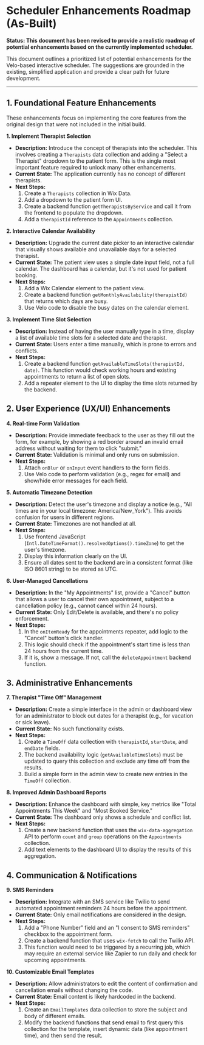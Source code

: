 # Scheduler Enhancements Roadmap (As-Built)

**Status: This document has been revised to provide a realistic roadmap of potential enhancements based on the currently implemented scheduler.**

This document outlines a prioritized list of potential enhancements for the Velo-based interactive scheduler. The suggestions are grounded in the existing, simplified application and provide a clear path for future development.

---

## 1. Foundational Feature Enhancements

These enhancements focus on implementing the core features from the original design that were not included in the initial build.

**1. Implement Therapist Selection**
*   **Description:** Introduce the concept of therapists into the scheduler. This involves creating a `Therapists` data collection and adding a "Select a Therapist" dropdown to the patient form. This is the single most important feature required to unlock many other enhancements.
*   **Current State:** The application currently has no concept of different therapists.
*   **Next Steps:**
    1.  Create a `Therapists` collection in Wix Data.
    2.  Add a dropdown to the patient form UI.
    3.  Create a backend function `getTherapistsByService` and call it from the frontend to populate the dropdown.
    4.  Add a `therapistId` reference to the `Appointments` collection.

**2. Interactive Calendar Availability**
*   **Description:** Upgrade the current date picker to an interactive calendar that visually shows available and unavailable days for a selected therapist.
*   **Current State:** The patient view uses a simple date input field, not a full calendar. The dashboard has a calendar, but it's not used for patient booking.
*   **Next Steps:**
    1.  Add a Wix Calendar element to the patient view.
    2.  Create a backend function `getMonthlyAvailability(therapistId)` that returns which days are busy.
    3.  Use Velo code to disable the busy dates on the calendar element.

**3. Implement Time Slot Selection**
*   **Description:** Instead of having the user manually type in a time, display a list of available time slots for a selected date and therapist.
*   **Current State:** Users enter a time manually, which is prone to errors and conflicts.
*   **Next Steps:**
    1.  Create a backend function `getAvailableTimeSlots(therapistId, date)`. This function would check working hours and existing appointments to return a list of open slots.
    2.  Add a repeater element to the UI to display the time slots returned by the backend.

## 2. User Experience (UX/UI) Enhancements

**4. Real-time Form Validation**
*   **Description:** Provide immediate feedback to the user as they fill out the form, for example, by showing a red border around an invalid email address without waiting for them to click "submit."
*   **Current State:** Validation is minimal and only runs on submission.
*   **Next Steps:**
    1.  Attach `onBlur` or `onInput` event handlers to the form fields.
    2.  Use Velo code to perform validation (e.g., regex for email) and show/hide error messages for each field.

**5. Automatic Timezone Detection**
*   **Description:** Detect the user's timezone and display a notice (e.g., "All times are in your local timezone: America/New_York"). This avoids confusion for users in different regions.
*   **Current State:** Timezones are not handled at all.
*   **Next Steps:**
    1.  Use frontend JavaScript (`Intl.DateTimeFormat().resolvedOptions().timeZone`) to get the user's timezone.
    2.  Display this information clearly on the UI.
    3.  Ensure all dates sent to the backend are in a consistent format (like ISO 8601 string) to be stored as UTC.

**6. User-Managed Cancellations**
*   **Description:** In the "My Appointments" list, provide a "Cancel" button that allows a user to cancel their own appointment, subject to a cancellation policy (e.g., cannot cancel within 24 hours).
*   **Current State:** Only Edit/Delete is available, and there's no policy enforcement.
*   **Next Steps:**
    1.  In the `onItemReady` for the appointments repeater, add logic to the "Cancel" button's click handler.
    2.  This logic should check if the appointment's start time is less than 24 hours from the current time.
    3.  If it is, show a message. If not, call the `deleteAppointment` backend function.

## 3. Administrative Enhancements

**7. Therapist "Time Off" Management**
*   **Description:** Create a simple interface in the admin or dashboard view for an administrator to block out dates for a therapist (e.g., for vacation or sick leave).
*   **Current State:** No such functionality exists.
*   **Next Steps:**
    1.  Create a `TimeOff` data collection with `therapistId`, `startDate`, and `endDate` fields.
    2.  The backend availability logic (`getAvailableTimeSlots`) must be updated to query this collection and exclude any time off from the results.
    3.  Build a simple form in the admin view to create new entries in the `TimeOff` collection.

**8. Improved Admin Dashboard Reports**
*   **Description:** Enhance the dashboard with simple, key metrics like "Total Appointments This Week" and "Most Booked Service."
*   **Current State:** The dashboard only shows a schedule and conflict list.
*   **Next Steps:**
    1.  Create a new backend function that uses the `wix-data-aggregation` API to perform `count` and `group` operations on the `Appointments` collection.
    2.  Add text elements to the dashboard UI to display the results of this aggregation.

## 4. Communication & Notifications

**9. SMS Reminders**
*   **Description:** Integrate with an SMS service like Twilio to send automated appointment reminders 24 hours before the appointment.
*   **Current State:** Only email notifications are considered in the design.
*   **Next Steps:**
    1.  Add a "Phone Number" field and an "I consent to SMS reminders" checkbox to the appointment form.
    2.  Create a backend function that uses `wix-fetch` to call the Twilio API.
    3.  This function would need to be triggered by a recurring job, which may require an external service like Zapier to run daily and check for upcoming appointments.

**10. Customizable Email Templates**
*   **Description:** Allow administrators to edit the content of confirmation and cancellation emails without changing the code.
*   **Current State:** Email content is likely hardcoded in the backend.
*   **Next Steps:**
    1.  Create an `EmailTemplates` data collection to store the subject and body of different emails.
    2.  Modify the backend functions that send email to first query this collection for the template, insert dynamic data (like appointment time), and then send the result.
